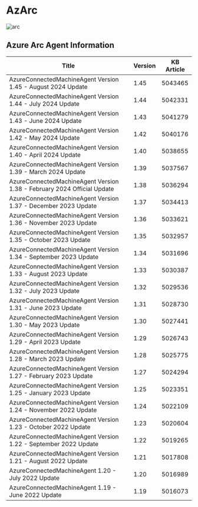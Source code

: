 # AzArc

![arc](https://github.com/pthoor/AzArc/assets/34333810/4e967768-61fa-4502-ab97-acfda2f01c97)









































































































<!-- AZURE_AGENT_INFO_START -->
## Azure Arc Agent Information
Title | Version | KB Article
---- | ------- | ----------
AzureConnectedMachineAgent Version 1.45 - August 2024 Update | 1.45 | 5043465
AzureConnectedMachineAgent Version 1.44 - July 2024 Update | 1.44 | 5042331
AzureConnectedMachineAgent Version 1.43 - June 2024 Update | 1.43 | 5041279
AzureConnectedMachineAgent Version 1.42 - May 2024 Update | 1.42 | 5040176
AzureConnectedMachineAgent Version 1.40 - April 2024 Update | 1.40 | 5038655
AzureConnectedMachineAgent Version 1.39 - March 2024 Update | 1.39 | 5037567
AzureConnectedMachineAgent Version 1.38 - February 2024 Official Update | 1.38 | 5036294
AzureConnectedMachineAgent Version 1.37 - December 2023 Update | 1.37 | 5034413
AzureConnectedMachineAgent Version 1.36 - November 2023 Update | 1.36 | 5033621
AzureConnectedMachineAgent Version 1.35 - October 2023 Update | 1.35 | 5032957
AzureConnectedMachineAgent Version 1.34 - September 2023 Update | 1.34 | 5031696
AzureConnectedMachineAgent Version 1.33 - August 2023 Update | 1.33 | 5030387
AzureConnectedMachineAgent Version 1.32 - July 2023 Update | 1.32 | 5029536
AzureConnectedMachineAgent Version 1.31 - June 2023 Update | 1.31 | 5028730
AzureConnectedMachineAgent Version 1.30 - May 2023 Update | 1.30 | 5027441
AzureConnectedMachineAgent Version 1.29 - April 2023 Update | 1.29 | 5026743
AzureConnectedMachineAgent Version 1.28 - March 2023 Update | 1.28 | 5025775
AzureConnectedMachineAgent Version 1.27 - February 2023 Update | 1.27 | 5024294
AzureConnectedMachineAgent Version 1.25 - January 2023 Update | 1.25 | 5023351
AzureConnectedMachineAgent Version 1.24 - November 2022 Update | 1.24 | 5022109
AzureConnectedMachineAgent Version 1.23 - October 2022 Update | 1.23 | 5020604
AzureConnectedMachineAgent Version 1.22 - September 2022 Update | 1.22 | 5019265
AzureConnectedMachineAgent Version 1.21 - August 2022 Update | 1.21 | 5017808
AzureConnectedMachineAgent 1.20 - July 2022 Update | 1.20 | 5016989
AzureConnectedMachineAgent 1.19 - June 2022 Update | 1.19 | 5016073

<!-- AZURE_AGENT_INFO_END -->


















































































































































































































